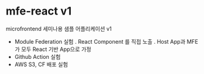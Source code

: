 # mfe-react v1
microfrontend 세미나용 샘플 어플리케이션 v1
- Module Federation 실험
    . React Component 를 직접 노출
    . Host App과 MFE가 모두 React 기반 App으로 가정
- Github Action 실험
- AWS S3, CF 배포 실험
